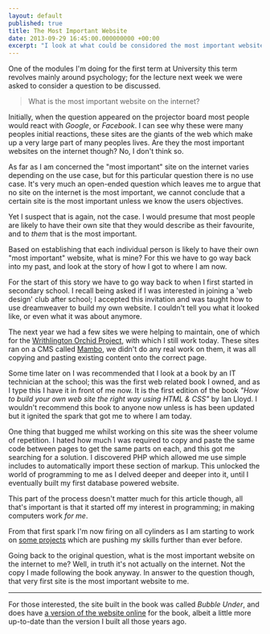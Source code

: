 ```yaml
---
layout: default
published: true
title: The Most Important Website
date: 2013-09-29 16:45:00.000000000 +00:00
excerpt: "I look at what could be considored the most important website on the internet, and why it could be considored to hold this status. "
---
```


One of the modules I'm doing for the first term at University this term revolves mainly around psychology; for the lecture next week we were asked to consider a question to be discussed. 

> What is the most important website on the internet?

Initially, when the question appeared on the projector board most people would react with *Google*, or *Facebook*. I can see why these were many peoples initial reactions, these sites are the giants of the web which make up a very large part of many peoples lives. Are they the most important websites on the internet though? No, I don't think so. 

As far as I am concerned the "most important" site on the internet varies depending on the use case, but for this particular question there is no use case. It's very much an open-ended question which leaves me to argue that no site on the internet is the most important, we cannot conclude that a certain site is the most important unless we know the users objectives. 

Yet I suspect that is again, not the case. I would presume that most people are likely to have their own site that they would describe as their favourite, and to *them* that is the most important. 

Based on establishing that each individual person is likely to have their own "most important" website, what is mine?  For this we have to go way back into my past, and look at the story of how I got to where I am now. 

For the start of this story we have to go way back to when I first started in secondary school. I recall being asked if I was interested in joining a 'web design' club after school; I accepted this invitation and was taught how to use dreamweaver to build my own website. I couldn't tell you what it looked like, or even what it was about anymore. 

The next year we had a few sites we were helping to maintain, one of which for the [Writhlington Orchid Project][orchid-project], with which I still work today. These sites ran on a CMS called [Mambo][mambo], we didn't do any real work on them, it was all copying and pasting existing content onto the correct page. 

Some time later on I was recommended that I look at a book by an IT technician at the school; this was the first web related book I owned, and as I type this I have it in front of me now. It is the first edition of the book *"How to build your own web site the right way using HTML & CSS"* by Ian Lloyd. I wouldn't recommend this book to anyone now unless is has been updated but it ignited the spark that got me to where I am today.

One thing that bugged me whilst working on this site was the sheer volume of repetition. I hated how much I was required to copy and paste the same code between pages to get the same parts on each, and this got me searching for a solution. I discovered PHP which allowed me use simple includes to automatically import these section of markup. This unlocked the world of programming to me as I delved deeper and deeper into it, until I eventually built my first database powered website. 

This part of the process doesn't matter much for this article though, all that's important is that it started off my interest in programming; in making computers work *for me*. 

From that first spark I'm now firing on all cylinders as I am starting to work on [some projects][server-observer] which are pushing my skills further than ever before. 

Going back to the original question, what is the most important website on the internet to me? Well, in truth it's not actually on the internet. Not the copy I made following the book anyway. In answer to the question though, that very first site is the most important website to me. 

---

For those interested, the site built in the book was called *Bubble Under*, and does have [a version of the website online][bubble-under] for the book, albeit a little more up-to-date than the version I built all those years ago. 

[server-observer]: http://danielgroves.net/notebook/2013/08/server-observer/ "Server Observer, reliable system monitoring"
[bubble-under]: http://bubbleunder.com "Bubble Under, the tutorial website from the booked 'Build your own website the right way using HTML and CSS'"
[orchid-project]: http://wsbeorchids.org "Writhlington Orchid Project website"
[mambo]: http://www.mamboserver.com "Mambo CMS"